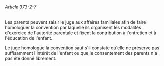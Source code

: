 ###### Article 373-2-7

Les parents peuvent saisir le juge aux affaires familiales afin de faire homologuer la convention par laquelle ils organisent les modalités d'exercice de l'autorité parentale et fixent la contribution à l'entretien et à l'éducation de l'enfant.

Le juge homologue la convention sauf s'il constate qu'elle ne préserve pas suffisamment l'intérêt de l'enfant ou que le consentement des parents n'a pas été donné librement.

